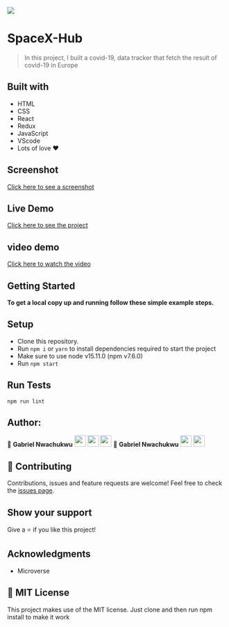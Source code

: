 ![](https://img.shields.io/badge/Microverse-blueviolet)
# SpaceX-Hub
> In this project, I built a covid-19, data tracker that fetch the result of covid-19 in  Europe
## Built with
- HTML
- CSS
- React
- Redux
- JavaScript
- VScode
- Lots of love :heart:
## Screenshot
[Click here to see a screenshot](src/covid-19-data.png/)
## Live Demo
[Click here to see the project](https://dazzling-johnson-ead422.netlify.app/)


## video demo
[Click here to watch the video](https://www.loom.com/share/7a093e7c994a455b9c2edc15a989e58a)
## Getting Started
**To get a local copy up and running follow these simple example steps.**
## Setup
- Clone this repository.
- Run ``npm i`` or ``yarn`` to install dependencies required to start the project
- Make sure to use node v15.11.0 (npm v7.6.0)
- Run ``npm start``
## Run Tests
```
npm run lint
```
## Author:
👤 **Gabriel Nwachukwu**
[<code><img height="26" src="https://cdn.iconscout.com/icon/free/png-256/github-153-675523.png"></code>](https://github.com/gabrielcoder247)
[<code><img height="26" src="https://upload.wikimedia.org/wikipedia/commons/thumb/c/c9/Linkedin.svg/1200px-Linkedin.svg.png"></code>](https://www.linkedin.com/in/gabriel-nwachukwu/)
 <a href="mailto:gabrielcoder247@gmail.com?subject=Hey Gabriel?"><img height="26" src="https://cdn.worldvectorlogo.com/logos/official-gmail-icon-2020-.svg"></a>
 👤 **Gabriel Nwachukwu**
[<code><img height="26" src="https://cdn.iconscout.com/icon/free/png-256/github-153-675523.png"></code>](https://github.com/gabrielcoder247)
[<code><img height="26" src="https://upload.wikimedia.org/wikipedia/commons/thumb/c/c9/Linkedin.svg/1200px-Linkedin.svg.png"></code>](https://www.linkedin.com/in/gabriel-nwachukwu/)

## 🤝 Contributing
Contributions, issues and feature requests are welcome!
Feel free to check the [issues page](https://github.com/nikoescobal/space-travelers/issues).
## Show your support
Give a ⭐️ if you like this project!
## Acknowledgments
- Microverse
## 📝 MIT License
This project makes use of the MIT license.
Just clone and then run npm install to make it work




